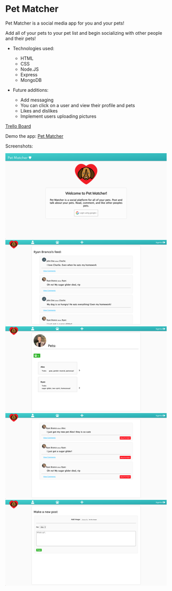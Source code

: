 # Pet Matcher

Pet Matcher is a social media app for you and your pets!

Add all of your pets to your pet list and begin socializing with other people and their pets!

* Technologies used: 
    * HTML
    * CSS
    * Node.JS
    * Express
    * MongoDB

* Future additions:
    * Add messaging
    * You can click on a user and view their profile and pets
    * Likes and dislikes
    * Implement users uploading pictures

[Trello Board](https://trello.com/b/jm3l5SHd/project-2-planning)

Demo the app: [Pet Matcher](https://pet-datting-app.herokuapp.com/)

Screenshots:

![pet matcher landing page](Screenshots/patmatcher1.png)
![alt text](Screenshots/petmather2.png)
![alt text](Screenshots/petmatcher3.png)
![alt text](Screenshots/petmatcher4.png)
![alt text](Screenshots/petmatcher5.png)